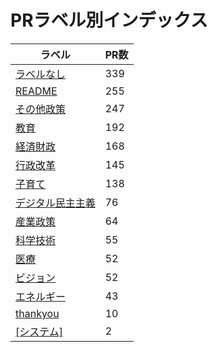 # PRラベル別インデックス

| ラベル | PR数 |
|--------|------|
| [ラベルなし](label_ラベルなし.md) | 339 |
| [README](label_README.md) | 255 |
| [その他政策](label_その他政策.md) | 247 |
| [教育](label_教育.md) | 192 |
| [経済財政](label_経済財政.md) | 168 |
| [行政改革](label_行政改革.md) | 145 |
| [子育て](label_子育て.md) | 138 |
| [デジタル民主主義](label_デジタル民主主義.md) | 76 |
| [産業政策](label_産業政策.md) | 64 |
| [科学技術](label_科学技術.md) | 55 |
| [医療](label_医療.md) | 52 |
| [ビジョン](label_ビジョン.md) | 52 |
| [エネルギー](label_エネルギー.md) | 43 |
| [thankyou](label_thankyou.md) | 10 |
| [[システム]](label_[システム].md) | 2 |
